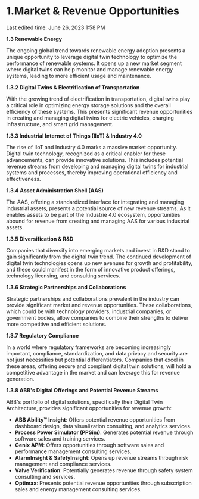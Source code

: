 # 1.Market & Revenue Opportunities

Last edited time: June 26, 2023 1:58 PM

**1.3 Renewable Energy**

The ongoing global trend towards renewable energy adoption presents a unique opportunity to leverage digital twin technology to optimize the performance of renewable systems. It opens up a new market segment where digital twins can help monitor and manage renewable energy systems, leading to more efficient usage and maintenance.

**1.3.2 Digital Twins & Electrification of Transportation**

With the growing trend of electrification in transportation, digital twins play a critical role in optimizing energy storage solutions and the overall efficiency of these systems. This presents significant revenue opportunities in creating and managing digital twins for electric vehicles, charging infrastructure, and smart grid management.

**1.3.3 Industrial Internet of Things (IIoT) & Industry 4.0**

The rise of IIoT and Industry 4.0 marks a massive market opportunity. Digital twin technology, recognized as a critical enabler for these advancements, can provide innovative solutions. This includes potential revenue streams from developing and managing digital twins for industrial systems and processes, thereby improving operational efficiency and effectiveness.

**1.3.4 Asset Administration Shell (AAS)**

The AAS, offering a standardized interface for integrating and managing industrial assets, presents a potential source of new revenue streams. As it enables assets to be part of the Industrie 4.0 ecosystem, opportunities abound for revenue from creating and managing AAS for various industrial assets.

**1.3.5 Diversification & R&D**

Companies that diversify into emerging markets and invest in R&D stand to gain significantly from the digital twin trend. The continued development of digital twin technologies opens up new avenues for growth and profitability, and these could manifest in the form of innovative product offerings, technology licensing, and consulting services.

**1.3.6 Strategic Partnerships and Collaborations**

Strategic partnerships and collaborations prevalent in the industry can provide significant market and revenue opportunities. These collaborations, which could be with technology providers, industrial companies, or government bodies, allow companies to combine their strengths to deliver more competitive and efficient solutions.

**1.3.7 Regulatory Compliance**

In a world where regulatory frameworks are becoming increasingly important, compliance, standardization, and data privacy and security are not just necessities but potential differentiators. Companies that excel in these areas, offering secure and compliant digital twin solutions, will hold a competitive advantage in the market and can leverage this for revenue generation.

**1.3.8 ABB's Digital Offerings and Potential Revenue Streams**

ABB's portfolio of digital solutions, specifically their Digital Twin Architecture, provides significant opportunities for revenue growth:

- **ABB Ability™ Insight**: Offers potential revenue opportunities from dashboard design, data visualization consulting, and analytics services.
- **Process Power Simulator (PPSim)**: Generates potential revenue through software sales and training services.
- **Genix APM**: Offers opportunities through software sales and performance management consulting services.
- **AlarmInsight & SafetyInsight**: Opens up revenue streams through risk management and compliance services.
- **Valve Verification**: Potentially generates revenue through safety system consulting and services.
- **Optimax**: Presents potential revenue opportunities through subscription sales and energy management consulting services.